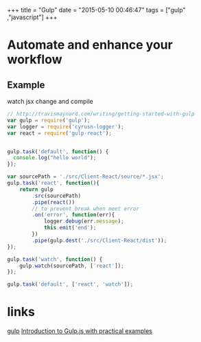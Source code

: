 +++
title = "Gulp"
date = "2015-05-10 00:46:47"
tags = ["gulp" ,"javascript"]
+++
# Automate and enhance your workflow

## Example

 watch jsx change and compile

```javascript
// http://travismaynard.com/writing/getting-started-with-gulp
var gulp = require('gulp');
var logger = require('cyrusn-logger');
var react = require('gulp-react');


gulp.task('default', function() {
  console.log("hello world");
});

var sourcePath = './src/Client-React/source/*.jsx';
gulp.task('react', function(){
    return gulp
        .src(sourcePath)
        .pipe(react())
        // to prevent break when meet error
        .on('error', function(err){
            logger.debug(err.message);
            this.emit('end');
        })
        .pipe(gulp.dest('./src/Client-React/dist'));
});

gulp.task('watch', function() {
    gulp.watch(sourcePath, ['react']);
});

gulp.task('default', ['react', 'watch']);
```


# links
[gulp](http://gulpjs.com/)
[Introduction to Gulp.js with practical examples](http://julienrenaux.fr/2014/05/25/introduction-to-gulp-js-with-practical-examples/)
